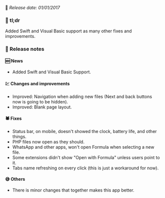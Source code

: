 [comment]: <> (Version name: v2.1.167)
[comment]: <> (Released at: 01/01/2017)
[comment]: <> (Brief description: )

📅 _Release date: 01/01/2017_

### 💬 tl;dr
Added Swift and Visual Basic support as many other fixes and improvements.

### 📰 Release notes
#### 🆕 News
* Added Swift and Visual Basic Support.

#### 💹 Changes and improvements
* Improved: Navigation when adding new files (Next and back buttons now is going to be hidden).
* Improved: Blank page layout.

#### 🕷 Fixes
* Status bar, on mobile, doesn't showed the clock, battery life, and other things.
* PHP files now open as they should.
* WhatsApp and other apps, won't open Formula when selecting a new file.
* Some extensions didn't show "Open with Formula" unless users point to it.
* Tabs name refreshing on every click (this is just a workaround for now).

#### 😅 Others
* There is minor changes that together makes this app better.